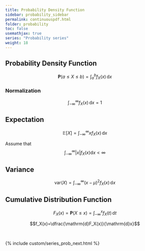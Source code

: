 ```yaml
---
title: Probability Density Function
sidebar: probability_sidebar
permalink: continuouspdf.html
folder: probability
toc: false
usemathjax: true
series: "Probability series"
weight: 18
---
```



## Probability Density Function

$$\mathbf{P}(a\leq X\leq b)=\int_{a}^{b}f_X(x)\,\mathrm{d}x$$


### Normalization

$$\int_{-\infty}^{\infty}f_X(x)\,\mathrm{d}x=1$$


## Expectation

$$\mathbb{E}[X]=\int_{-\infty}^{\infty}xf_X(x)\,\mathrm{d}x$$

Assume that $$\int_{-\infty}^{\infty}\lvert x\rvert f_X(x)\mathrm{d}x<\infty$$

## Variance

$$\mathrm{var}(X)=\int_{-\infty}^{\infty}(x-\mu)^2f_X(x)\,\mathrm{d}x$$


## Cumulative Distribution Function

$$F_X(x)=\mathbf{P}(X\leq x)=\int_{-\infty}^{x}f_X(t)\,\mathrm{d}t$$


$$f_X(x)=\dfrac{\mathrm{d}F_X(x)}{\mathrm{d}x}$$

<br>

{% include custom/series_prob_next.html %}
